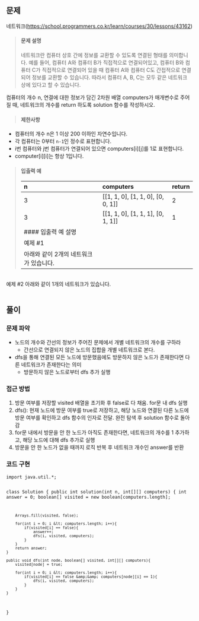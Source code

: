 <h2 id="문제">문제</h2>
<p>네트워크(<a href="https://school.programmers.co.kr/learn/courses/30/lessons/43162">https://school.programmers.co.kr/learn/courses/30/lessons/43162</a>)</p>
<blockquote>
<h4 id="문제-설명">문제 설명</h4>
<p>네트워크란 컴퓨터 상호 간에 정보를 교환할 수 있도록 연결된 형태를 의미합니다. 예를 들어, 컴퓨터 A와 컴퓨터 B가 직접적으로 연결되어있고, 컴퓨터 B와 컴퓨터 C가 직접적으로 연결되어 있을 때 컴퓨터 A와 컴퓨터 C도 간접적으로 연결되어 정보를 교환할 수 있습니다. 따라서 컴퓨터 A, B, C는 모두 같은 네트워크 상에 있다고 할 수 있습니다.</p>
</blockquote>
<p>컴퓨터의 개수 n, 연결에 대한 정보가 담긴 2차원 배열 computers가 매개변수로 주어질 때, 네트워크의 개수를 return 하도록 solution 함수를 작성하시오.</p>
<blockquote>
<h4 id="제한사항">제한사항</h4>
</blockquote>
<ul>
<li>컴퓨터의 개수 n은 1 이상 200 이하인 자연수입니다.</li>
<li>각 컴퓨터는 0부터 <code>n-1</code>인 정수로 표현합니다.</li>
<li>i번 컴퓨터와 j번 컴퓨터가 연결되어 있으면 computers[i][j]를 1로 표현합니다.</li>
<li>computer[i][i]는 항상 1입니다.</li>
</ul>
<blockquote>
<h4 id="입출력-예">입출력 예</h4>
<table>
<thead>
<tr>
<th align="left">n</th>
<th align="left">computers</th>
<th align="left">return</th>
</tr>
</thead>
<tbody><tr>
<td align="left">3</td>
<td align="left">[[1, 1, 0], [1, 1, 0], [0, 0, 1]]</td>
<td align="left">2</td>
</tr>
<tr>
<td align="left">3</td>
<td align="left">[[1, 1, 0], [1, 1, 1], [0, 1, 1]]</td>
<td align="left">1</td>
</tr>
<tr>
<td align="left">#### 입출력 예 설명</td>
<td align="left"></td>
<td align="left"></td>
</tr>
<tr>
<td align="left">예제 #1</td>
<td align="left"></td>
<td align="left"></td>
</tr>
<tr>
<td align="left">아래와 같이 2개의 네트워크가 있습니다.</td>
<td align="left"></td>
<td align="left"></td>
</tr>
</tbody></table>
</blockquote>
<p><img alt="" src="https://velog.velcdn.com/images/gener-lst/post/965a1c75-b372-4743-bef9-dfc9765dde00/image.PNG" /></p>
<blockquote>
</blockquote>
<p>예제 #2
아래와 같이 1개의 네트워크가 있습니다.</p>
<blockquote>
</blockquote>
<p><img alt="" src="https://velog.velcdn.com/images/gener-lst/post/1057b906-f198-4c71-9584-36ed82fa3a14/image.PNG" /></p>
<h2 id="풀이">풀이</h2>
<h3 id="문제-파악">문제 파악</h3>
<ul>
<li>노드의 개수와 간선의 정보가 주어진 문제에서 개별 네트워크의 개수를 구하라<ul>
<li>간선으로 연결되지 않은 노드의 집합을 개별 네트워크로 본다.</li>
</ul>
</li>
<li>dfs을 통해 연결된 모든 노드에 방문했음에도 방문하지 않은 노드가 존재한다면 다른 네트워크가 존재한다는 의미<ul>
<li>방문하지 않은 노드로부터 dfs 추가 실행</li>
</ul>
</li>
</ul>
<h3 id="접근-방법">접근 방법</h3>
<ol>
<li>방문 여부를 저장할 visited 배열을 초기화 후 false로 다 채움. for문 내 dfs 실행</li>
<li>dfs(): 현재 노드에 방문 여부를 true로 저장하고, 해당 노드와 연결된 다른 노드에 방문 여부를 확인하고 dfs 함수의 인자로 전달. 완전 탐색 후 solution 함수로 돌아감</li>
<li>for문 내에서 방문을 안 한 노드가 아직도 존재한다면, 네트워크의 개수를 1 추가하고, 해당 노드에 대해 dfs 추가로 실행</li>
<li>방문을 안 한 노드가 없을 때까지 로직 반복 후 네트워크 개수인 answer를 반환<br />

</li>
</ol>
<h3 id="코드-구현">코드 구현</h3>
<pre><code class="language-java">import java.util.*;

class Solution {
    public int solution(int n, int[][] computers) {
        int answer = 0;
        boolean[] visited = new boolean[computers.length];

        Arrays.fill(visited, false);

        for(int i = 0; i &lt; computers.length; i++){
            if(visited[i] == false){
                answer++;
                dfs(i, visited, computers);
            }
        }
        return answer;
    }

    public void dfs(int node, boolean[] visited, int[][] computers){
        visited[node] = true;

        for(int i = 0; i &lt; computers.length; i++){
            if(visited[i] == false &amp;&amp; computers[node][i] == 1){
                dfs(i, visited, computers);
            }
        }
    }
}</code></pre>